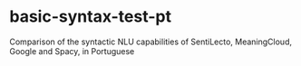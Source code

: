 # basic-syntax-test-pt
Comparison of the syntactic NLU capabilities of SentiLecto, MeaningCloud, Google and Spacy, in Portuguese
